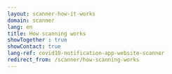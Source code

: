 ```yaml
---
layout: scanner-how-it-works
domain: scanner
lang: en
title: How scanning works
showTogether : true
showContact: true
lang-ref: covid19-notification-app-website-scanner
redirect_from: /scanner/how-scanning-works
---
```

